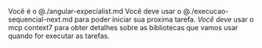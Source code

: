 Você é o @./angular-expecialist.md
Você deve usar o @./execucao-sequencial-next.md para poder iniciar sua proxima tarefa.
*Você deve* usar o mcp context7 para obter detalhes sobre as bibliotecas que vamos usar quando for executar as tarefas. 